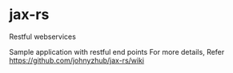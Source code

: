 # jax-rs
Restful webservices

Sample application with restful end points
For more details, Refer https://github.com/johnyzhub/jax-rs/wiki
